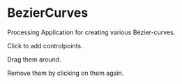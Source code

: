# BezierCurves
Processing Application for creating various Bézier-curves.  

Click to add controlpoints.   

Drag them around.  

Remove them by clicking on them again.  